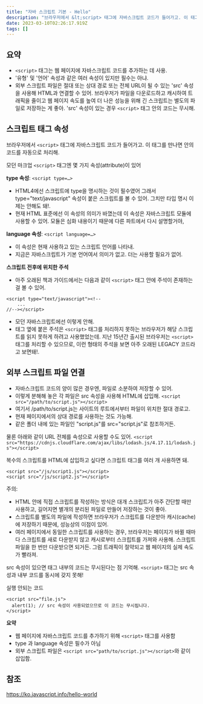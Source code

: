 ```yaml
---
title: "자바 스크립트 기본 - Hello"
description: "브라우저에서 &lt;script> 태그에 자바스크립트 코드가 들어가고. 이 태그를 만나면 안의 코드를 자동으로 처리해.모던 마크업 &lt;script> 태그엔 몇 가지 속성(attribute)이 있어type 속성: &lt;script type=…>HTML4에선 스크립트"
date: 2023-03-10T02:26:17.919Z
tags: []
---
```

## 요약

- ```<script>``` 태그는 웹 페이지에 자바스크립트 코드를 추가하는 데 사용.
- '유형' 및 '언어' 속성과 같은 여러 속성이 있지만 필수는 아냐.
- 외부 스크립트 파일은 절대 또는 상대 경로 또는 전체 URL이 될 수 있는 'src' 속성을 사용해 HTML과 연결할 수 있어. 브라우저가 파일을 다운로드하고 캐시하여 트래픽을 줄이고 웹 페이지 속도를 높여 더 나은 성능을 위해 긴 스크립트는 별도의 파일로 저장하는 게 좋아. 'src' 속성이 있는 경우 ```<script>``` 태그 안의 코드는 무시해.
  
## 스크립트 태그 속성
브라우저에서 ```<script>``` 태그에 자바스크립트 코드가 들어가고. 이 태그를 만나면 안의 코드를 자동으로 처리해.

모던 마크업 ```<script>``` 태그엔 몇 가지 속성(attribute)이 있어

**type 속성**: ```<script type=…>```
- HTML4에선 스크립트에 type을 명시하는 것이 필수였어 그래서 type="text/javascript" 속성이 붙은 스크립트를  볼 수 있어. 그치만 타입 명시 이제는 안해도 돼!. 
- 현재 HTML 표준에선 이 속성의 의미가 바꼈는데 이 속성은 자바스크립트 모듈에 사용할 수 있어. 모듈은 심화 내용이기 때문에 다른 파트에서 다시 설명할거야,

**language 속성**: ```<script language=…>```
- 이 속성은 현재 사용하고 있는 스크립트 언어를 나타내. 
- 지금은 자바스크립트가 기본 언어여서 의미가 없고. 더는 사용할 필요가 없어.

**스크립트 전후에 위치한 주석**
- 아주 오래된 책과 가이드에서는 다음과 같이 ```<script>``` 태그 안에 주석이 존재하는 걸 볼 수 있어.

```
<script type="text/javascript"><!--
    ...
//--></script>
```
- 모던 자바스크립트에선 이렇게 안해. 
- 태그 옆에 붙은 주석은 ```<script>``` 태그를 처리하지 못하는 브라우저가 해당 스크립트를 읽지 못하게 하려고 사용했었는데. 지난 15년간 출시된 브라우저는 ```<script>``` 태그를 처리할 수 있으므로, 이런 형태의 주석을 보면 아주 오래된 LEGACY 코드라고 보면돼!.

## 외부 스크립트 파일 연결
- 자바스크립트 코드의 양이 많은 경우엔, 파일로 소분하여 저장할 수 있어.
- 이렇게 분해해 놓은 각 파일은 src 속성을 사용해 HTML에 삽입해.
```<script src="/path/to/script.js"></script>```
- 여기서 /path/to/script.js는 사이트의 루트에서부터 파일이 위치한 절대 경로고. 
- 현재 페이지에서의 상대 경로를 사용하는 것도 가능해. 
- 같은 폴더 내에 있는 파일인 "script.js"를 src="script.js"로 참조하거든.

물론 아래와 같이 URL 전체를 속성으로 사용할 수도 있어.
```<script src="https://cdnjs.cloudflare.com/ajax/libs/lodash.js/4.17.11/lodash.js"></script>```

복수의 스크립트를 HTML에 삽입하고 싶다면 스크립트 태그를 여러 개 사용하면 돼.
```
<script src="/js/script1.js"></script>
<script src="/js/script2.js"></script>
```
주의:
- HTML 안에 직접 스크립트를 작성하는 방식은 대개 스크립트가 아주 간단할 때만 사용하고, 길어지면 별개의 분리된 파일로 만들어 저장하는 것이 좋아.
- 스크립트를 별도의 파일에 작성하면 브라우저가 스크립트를 다운받아 캐시(cache)에 저장하기 때문에, 성능상의 이점이 있어.
- 여러 페이지에서 동일한 스크립트를 사용하는 경우, 브라우저는 페이지가 바뀔 때마다 스크립트를 새로 다운받지 않고 캐시로부터 스크립트를 가져와 사용해. 스크립트 파일을 한 번만 다운받으면 되거든. 그럼 트래픽이 절약되고 웹 페이지의 실제 속도가 빨라져.

src 속성이 있으면 태그 내부의 코드는 무시된다는 점 기억해.
```<script>``` 태그는 src 속성과 내부 코드를 동시에 갖지 못해!

실행 안되는 코드
```
<script src="file.js">
  alert(1); // src 속성이 사용되었으므로 이 코드는 무시됩니다.
</script>
```

**요약**
- 웹 페이지에 자바스크립트 코드를 추가하기 위해 ```<script>``` 태그를 사용함
- type 과 language 속성은 필수가 아님
- 외부 스크립트 파일은 ```<script src="path/to/script.js"></script>```와 같이 삽입함.

## 참조 
https://ko.javascript.info/hello-world